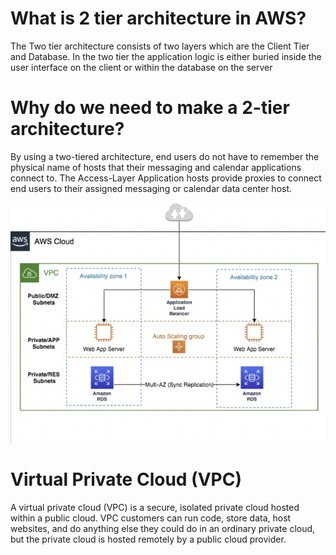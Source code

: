 # What is 2 tier architecture in AWS?
The Two tier architecture consists of two layers which are the Client Tier and Database. In the two tier the application logic is either buried inside the user interface on the client or within the database on the server 

# Why do we need to make a 2-tier architecture?
By using a two-tiered architecture, end users do not have to remember the physical name of hosts that their messaging and calendar applications connect to. The Access-Layer Application hosts provide proxies to connect end users to their assigned messaging or calendar data center host.

![](/two%20tier.png)

# Virtual Private Cloud (VPC)
A virtual private cloud (VPC) is a secure, isolated private cloud hosted within a public cloud. VPC customers can run code, store data, host websites, and do anything else they could do in an ordinary private cloud, but the private cloud is hosted remotely by a public cloud provider.
